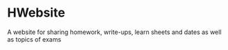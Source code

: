# HWebsite
A website for sharing homework, write-ups, learn sheets and dates as well as topics of exams
